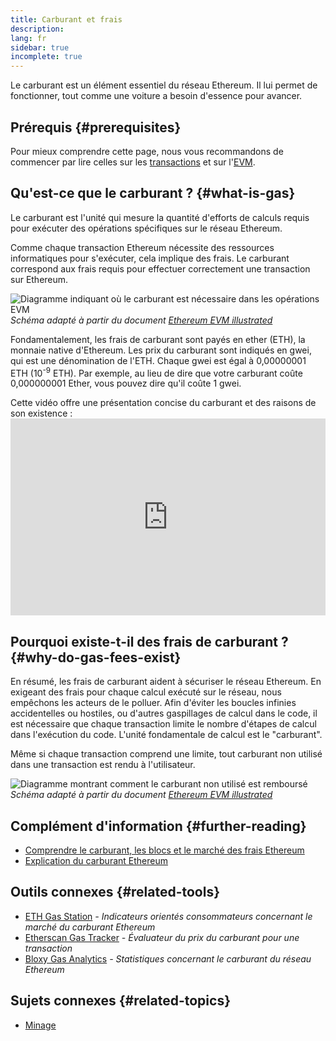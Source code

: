 ```yaml
---
title: Carburant et frais
description:
lang: fr
sidebar: true
incomplete: true
---
```


Le carburant est un élément essentiel du réseau Ethereum. Il lui permet de fonctionner, tout comme une voiture a besoin d'essence pour avancer.

## Prérequis {#prerequisites}

Pour mieux comprendre cette page, nous vous recommandons de commencer par lire celles sur les [transactions](/en/developers/docs/transactions/) et sur l'[EVM](/en/developers/docs/evm/).

## Qu'est-ce que le carburant ? {#what-is-gas}

Le carburant est l'unité qui mesure la quantité d'efforts de calculs requis pour exécuter des opérations spécifiques sur le réseau Ethereum.

Comme chaque transaction Ethereum nécessite des ressources informatiques pour s'exécuter, cela implique des frais. Le carburant correspond aux frais requis pour effectuer correctement une transaction sur Ethereum.

![Diagramme indiquant  où le carburant est nécessaire dans les opérations EVM](./gas.png) _Schéma adapté à partir du document [Ethereum EVM illustrated](https://takenobu-hs.github.io/downloads/ethereum_evm_illustrated.pdf)_

Fondamentalement, les frais de carburant sont payés en ether (ETH), la monnaie native d'Ethereum. Les prix du carburant sont indiqués en gwei, qui est une dénomination de l'ETH. Chaque gwei est égal à 0,00000001 ETH (10<sup>-9</sup> ETH). Par exemple, au lieu de dire que votre carburant coûte 0,000000001 Ether, vous pouvez dire qu'il coûte 1 gwei.

Cette vidéo offre une présentation concise du carburant et des raisons de son existence : <iframe width="100%" height="315" src="https://www.youtube.com/embed/AJvzNICwcwc" frameborder="0" allow="accelerometer; autoplay; clipboard-write; encrypted-media; gyroscope; picture-in-picture" allowfullscreen mark="crwd-mark"></iframe>

## Pourquoi existe-t-il des frais de carburant ? {#why-do-gas-fees-exist}

En résumé, les frais de carburant aident à sécuriser le réseau Ethereum. En exigeant des frais pour chaque calcul exécuté sur le réseau, nous empêchons les acteurs de le polluer. Afin d'éviter les boucles infinies accidentelles ou hostiles, ou d'autres gaspillages de calcul dans le code, il est nécessaire que chaque transaction limite le nombre d'étapes de calcul dans l'exécution du code. L'unité fondamentale de calcul est le "carburant".

Même si chaque transaction comprend une limite, tout carburant non utilisé dans une transaction est rendu à l'utilisateur.

![Diagramme montrant comment le carburant non utilisé est remboursé](../transactions/gas-tx.png) _Schéma adapté à partir du document [Ethereum EVM illustrated](https://takenobu-hs.github.io/downloads/ethereum_evm_illustrated.pdf)_

## Complément d'information {#further-reading}

- [Comprendre le carburant, les blocs et le marché des frais Ethereum](https://medium.com/@eric.conner/understanding-ethereum-gas-blocks-and-the-fee-market-d5e268bf0a0e)
- [Explication du carburant Ethereum](https://defiprime.com/gas)

## Outils connexes {#related-tools}

- [ETH Gas Station](https://ethgasstation.info/) _- Indicateurs orientés consommateurs concernant le marché du carburant Ethereum_
- [Etherscan Gas Tracker](https://etherscan.io/gastracker) _- Évaluateur du prix du carburant pour une transaction_
- [Bloxy Gas Analytics](https://stat.bloxy.info/superset/dashboard/gas/?standalone=true) _- Statistiques concernant le carburant du réseau Ethereum_

## Sujets connexes {#related-topics}

- [Minage](/en/developers/docs/consensus-mechanisms/pow/mining/)
